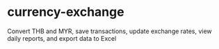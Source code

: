 # currency-exchange
Convert THB and MYR, save transactions, update exchange rates, view daily reports, and export data to Excel
